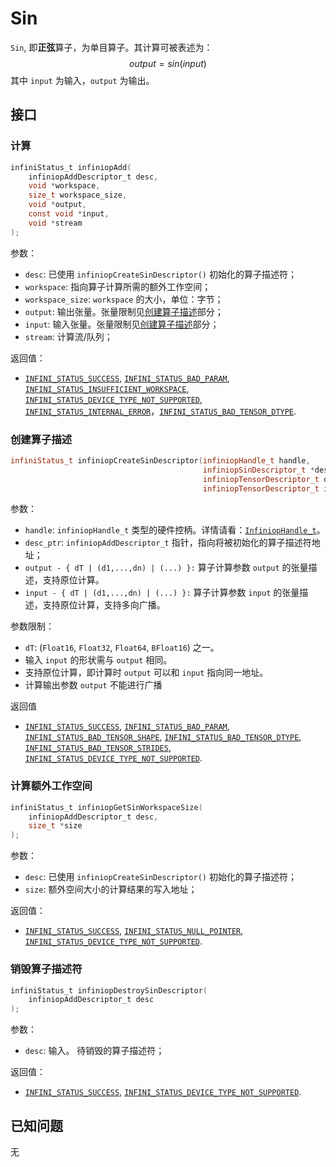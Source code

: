 # Sin

`Sin`, 即**正弦**算子，为单目算子。其计算可被表述为：
$$
output = sin(input)
$$
其中 `input` 为输入，`output` 为输出。

## 接口

### 计算

```c
infiniStatus_t infiniopAdd(
    infiniopAddDescriptor_t desc,
    void *workspace,
    size_t workspace_size,
    void *output,
    const void *input,
    void *stream
);
```

参数：

- `desc`:
  已使用 `infiniopCreateSinDescriptor()` 初始化的算子描述符；
- `workspace`:
  指向算子计算所需的额外工作空间；
- `workspace_size`:
  `workspace` 的大小，单位：字节；
- `output`:
  输出张量。张量限制见[创建算子描述](#创建算子描述)部分；
- `input`:
  输入张量。张量限制见[创建算子描述](#创建算子描述)部分；
- `stream`:
  计算流/队列；

返回值：

- [`INFINI_STATUS_SUCCESS`], [`INFINI_STATUS_BAD_PARAM`], [`INFINI_STATUS_INSUFFICIENT_WORKSPACE`], [`INFINI_STATUS_DEVICE_TYPE_NOT_SUPPORTED`], [`INFINI_STATUS_INTERNAL_ERROR`]，[`INFINI_STATUS_BAD_TENSOR_DTYPE`].

### 创建算子描述

```c++
infiniStatus_t infiniopCreateSinDescriptor(infiniopHandle_t handle,
                                           infiniopSinDescriptor_t *desc_ptr,
                                           infiniopTensorDescriptor_t output,
                                           infiniopTensorDescriptor_t input);
```

参数：

- `handle`:
  `infiniopHandle_t` 类型的硬件控柄。详情请看：[`InfiniopHandle_t`]。
- `desc_ptr`:
  `infiniopAddDescriptor_t` 指针，指向将被初始化的算子描述符地址；
- `output - { dT | (d1,...,dn) | (...) }:`
  算子计算参数 `output` 的张量描述，支持原位计算。
- `input - { dT | (d1,...,dn) | (...) }:`
  算子计算参数 `input` 的张量描述，支持原位计算，支持多向广播。

参数限制：

- `dT`:  (`Float16`, `Float32`, `Float64`, `BFloat16`) 之一。
- 输入 `input` 的形状需与 `output` 相同。
- 支持原位计算，即计算时 `output` 可以和 `input` 指向同一地址。
- 计算输出参数 `output` 不能进行广播

返回值

- [`INFINI_STATUS_SUCCESS`], [`INFINI_STATUS_BAD_PARAM`], [`INFINI_STATUS_BAD_TENSOR_SHAPE`], [`INFINI_STATUS_BAD_TENSOR_DTYPE`], [`INFINI_STATUS_BAD_TENSOR_STRIDES`], [`INFINI_STATUS_DEVICE_TYPE_NOT_SUPPORTED`].

### 计算额外工作空间

```c
infiniStatus_t infiniopGetSinWorkspaceSize(
    infiniopAddDescriptor_t desc,
    size_t *size
);
```

参数：

- `desc`:
  已使用 `infiniopCreateSinDescriptor()` 初始化的算子描述符；
- `size`:
  额外空间大小的计算结果的写入地址；

返回值：

- [`INFINI_STATUS_SUCCESS`], [`INFINI_STATUS_NULL_POINTER`], [`INFINI_STATUS_DEVICE_TYPE_NOT_SUPPORTED`].

### 销毁算子描述符

```c
infiniStatus_t infiniopDestroySinDescriptor(
    infiniopAddDescriptor_t desc
);
```

参数：

- `desc`:
  输入。 待销毁的算子描述符；

返回值： 

- [`INFINI_STATUS_SUCCESS`], [`INFINI_STATUS_DEVICE_TYPE_NOT_SUPPORTED`].

## 已知问题

无

<!-- 链接 -->
[`InfiniopHandle_t`]: /infiniop/handle/README.md

[`INFINI_STATUS_SUCCESS`]: /common/status/README.md#INFINI_STATUS_SUCCESS
[`INFINI_STATUS_BAD_PARAM`]: /common/status/README.md#INFINI_STATUS_BAD_PARAM
[`INFINI_STATUS_INSUFFICIENT_WORKSPACE`]: /common/status/README.md#INFINI_STATUS_INSUFFICIENT_WORKSPACE
[`INFINI_STATUS_DEVICE_TYPE_NOT_SUPPORTED`]: /common/status/README.md#INFINI_STATUS_DEVICE_TYPE_NOT_SUPPORTED
[`INFINI_STATUS_INTERNAL_ERROR`]: /common/status/README.md#INFINI_STATUS_INTERNAL_ERROR
[`INFINI_STATUS_NULL_POINTER`]: /common/status/README.md#INFINI_STATUS_NULL_POINTER
[`INFINI_STATUS_BAD_TENSOR_SHAPE`]: /common/status/README.md#INFINI_STATUS_BAD_TENSOR_SHAPE
[`INFINI_STATUS_BAD_TENSOR_DTYPE`]: /common/status/README.md#INFINI_STATUS_BAD_TENSOR_DTYPE
[`INFINI_STATUS_BAD_TENSOR_STRIDES`]: /common/status/README.md#INFINI_STATUS_BAD_TENSOR_STRIDES
